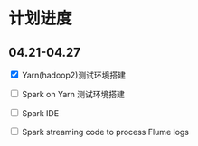 计划进度
========

04.21-04.27
-----------

<input type="checkbox" checked readonly> Yarn(hadoop2)测试环境搭建

<input type="checkbox" readonly> Spark on Yarn 测试环境搭建

<input type="checkbox" readonly> Spark IDE

<input type="checkbox" readonly> Spark streaming code to process Flume logs

